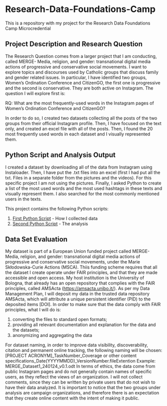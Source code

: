 # Research-Data-Foundations-Camp
This is a repository with my project for the Research Data Foundations Camp Microcredential

## Project Description and Research Question
The Research Question comes from a larger project that I am conducting, called MERGE- Media, religion, and gender: transnational digital media actions of progressive and conservative social movements. I want to explore topics and discourses used by Catholic groups that discuss family and gender related issues. In particular, I have identified two groups, Women’s Ordination Conference and CitizenGO, the first one is progressive and the second is conservative. They are both active on Instagram. The question I will explore first is:

RQ: What are the most frequently-used words in the Instagram pages of Women’s Ordination Conference and CitizenGO?

In order to do so, I created two datasets collecting all the posts of the two groups from their official Instagram profile. Then, I have focused on the text only, and created an excel file with all of the posts. Then, I found the 20 most frequently used words in each dataset and I visually represented them. 


## Python Script and Analysis Output

I created a dataset by downloading all of the data from Instagram using Instaloader. Then, I have put the .txt files into an excel (first I had put all the txt. Files in a separate folder from the pictures and the videos). For this specific project I am not using the pictures. Finally, I asked Python to create a list of the most used words and the most used hashtags in these texts and visually represent them. I also searched for the most commonly mentioned users in the texts. 

This project contains the following Python scripts:

1. [First Python Script](Dataset.py) - How I collected data
2. [Second Python Script](Analysis.py) - The analysis



## Data Set Evaluation

My dataset is part of a European Union funded project called MERGE- Media, religion, and gender: transnational digital media actions of progressive and conservative social movements, under the Marie Skłodowska-Curie Actions (MSCA). Thiis funding scheme requires that all the dataset I create operate under FAIR principles, and that they are made accessible and open access. My host institution is the University of Bologna, that already has an open repository that complies with the FAIR principles, called AMSActa (https://amsacta.unibo.it/). As per my Data Management Plan, I will deposit my data in the trusted data repository AMSActa, which will attribute a unique persistent identifier (PID) to the deposited items [DOI]. In order to make sure that the data comply with FAIR principles, what I will do is:
1)	converting the files to standard open formats; 
2)	providing all relevant documentation and explanation for the data and the datasets;
3)	anonymizing and aggregating the data

For dataset naming, in order to improve data visibility, discoverability, citation and permanent online tracking, the following naming will be chosen:
[PROJECT ACRONYM]_TaskNumber_Coverage or other content specifications_Date(YYYYMMDD)_VersionNumber.fileExtention
Example: 
MERGE_Dataset1_240124_v0.1.odt
In terms of ethics, the data come from public Instagram pages and do not generally contain names of specific users, as they reflect the views of an organization. I will not collect comments, since they can be written by private users that do not wish to have their data analyzed. It is important to notice that the two groups under analysis are campaign organizations, and therefore there is an expectation that they create online content with the intent of making it public. 


